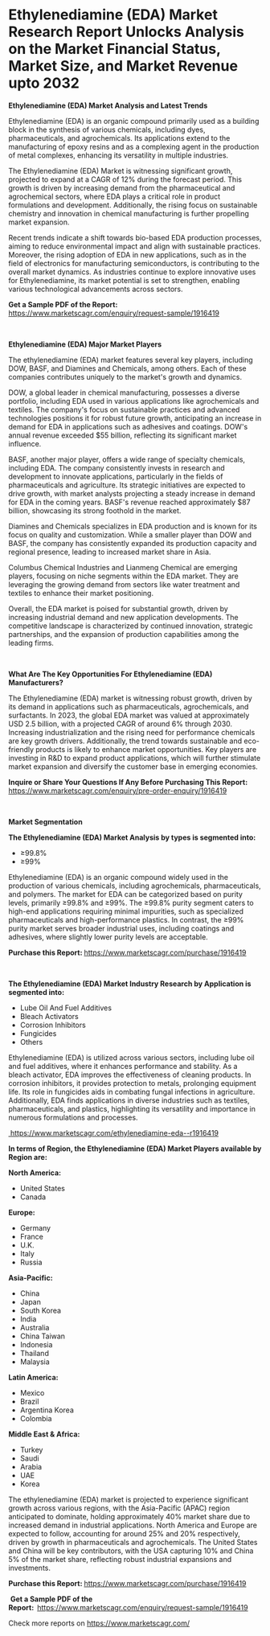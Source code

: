 <p><h1>Ethylenediamine (EDA) Market Research Report Unlocks Analysis on the Market Financial Status, Market Size, and Market Revenue upto 2032</h1></p><p><strong>Ethylenediamine (EDA) Market Analysis and Latest Trends</strong></p>
<p><p>Ethylenediamine (EDA) is an organic compound primarily used as a building block in the synthesis of various chemicals, including dyes, pharmaceuticals, and agrochemicals. Its applications extend to the manufacturing of epoxy resins and as a complexing agent in the production of metal complexes, enhancing its versatility in multiple industries.</p><p>The Ethylenediamine (EDA) Market is witnessing significant growth, projected to expand at a CAGR of 12% during the forecast period. This growth is driven by increasing demand from the pharmaceutical and agrochemical sectors, where EDA plays a critical role in product formulations and development. Additionally, the rising focus on sustainable chemistry and innovation in chemical manufacturing is further propelling market expansion.</p><p>Recent trends indicate a shift towards bio-based EDA production processes, aiming to reduce environmental impact and align with sustainable practices. Moreover, the rising adoption of EDA in new applications, such as in the field of electronics for manufacturing semiconductors, is contributing to the overall market dynamics. As industries continue to explore innovative uses for Ethylenediamine, its market potential is set to strengthen, enabling various technological advancements across sectors.</p></p>
<p><strong>Get a Sample PDF of the Report:&nbsp;</strong> <a href="https://www.marketscagr.com/enquiry/request-sample/1916419?utm_campaign=1901&utm_medium=2&utm_source=Github&utm_content=ia&utm_term=04022025&utm_id=ethylenediamine-eda">https://www.marketscagr.com/enquiry/request-sample/1916419</a></p>
<p>&nbsp;</p>
<p><strong>Ethylenediamine (EDA) Major Market Players</strong></p>
<p><p>The ethylenediamine (EDA) market features several key players, including DOW, BASF, and Diamines and Chemicals, among others. Each of these companies contributes uniquely to the market's growth and dynamics.</p><p>DOW, a global leader in chemical manufacturing, possesses a diverse portfolio, including EDA used in various applications like agrochemicals and textiles. The company's focus on sustainable practices and advanced technologies positions it for robust future growth, anticipating an increase in demand for EDA in applications such as adhesives and coatings. DOW's annual revenue exceeded $55 billion, reflecting its significant market influence.</p><p>BASF, another major player, offers a wide range of specialty chemicals, including EDA. The company consistently invests in research and development to innovate applications, particularly in the fields of pharmaceuticals and agriculture. Its strategic initiatives are expected to drive growth, with market analysts projecting a steady increase in demand for EDA in the coming years. BASF's revenue reached approximately $87 billion, showcasing its strong foothold in the market.</p><p>Diamines and Chemicals specializes in EDA production and is known for its focus on quality and customization. While a smaller player than DOW and BASF, the company has consistently expanded its production capacity and regional presence, leading to increased market share in Asia.</p><p>Columbus Chemical Industries and Lianmeng Chemical are emerging players, focusing on niche segments within the EDA market. They are leveraging the growing demand from sectors like water treatment and textiles to enhance their market positioning.</p><p>Overall, the EDA market is poised for substantial growth, driven by increasing industrial demand and new application developments. The competitive landscape is characterized by continued innovation, strategic partnerships, and the expansion of production capabilities among the leading firms.</p></p>
<p>&nbsp;</p>
<p><strong>What Are The Key Opportunities For Ethylenediamine (EDA) Manufacturers?</strong></p>
<p><p>The Ethylenediamine (EDA) market is witnessing robust growth, driven by its demand in applications such as pharmaceuticals, agrochemicals, and surfactants. In 2023, the global EDA market was valued at approximately USD 2.5 billion, with a projected CAGR of around 6% through 2030. Increasing industrialization and the rising need for performance chemicals are key growth drivers. Additionally, the trend towards sustainable and eco-friendly products is likely to enhance market opportunities. Key players are investing in R&D to expand product applications, which will further stimulate market expansion and diversify the customer base in emerging economies.</p></p>
<p><strong>Inquire or Share Your Questions If Any Before Purchasing This Report:</strong> <a href="https://www.marketscagr.com/enquiry/pre-order-enquiry/1916419?utm_campaign=1901&utm_medium=2&utm_source=Github&utm_content=ia&utm_term=04022025&utm_id=ethylenediamine-eda">https://www.marketscagr.com/enquiry/pre-order-enquiry/1916419</a></p>
<p>&nbsp;</p>
<p><strong>Market Segmentation</strong></p>
<p><strong>The Ethylenediamine (EDA) Market Analysis by types is segmented into:</strong></p>
<p><ul><li>≥99.8%</li><li>≥99%</li></ul></p>
<p><p>Ethylenediamine (EDA) is an organic compound widely used in the production of various chemicals, including agrochemicals, pharmaceuticals, and polymers. The market for EDA can be categorized based on purity levels, primarily ≥99.8% and ≥99%. The ≥99.8% purity segment caters to high-end applications requiring minimal impurities, such as specialized pharmaceuticals and high-performance plastics. In contrast, the ≥99% purity market serves broader industrial uses, including coatings and adhesives, where slightly lower purity levels are acceptable.</p></p>
<p><strong>Purchase this Report:&nbsp;</strong><a href="https://www.marketscagr.com/purchase/1916419?utm_campaign=1901&utm_medium=2&utm_source=Github&utm_content=ia&utm_term=04022025&utm_id=ethylenediamine-eda">https://www.marketscagr.com/purchase/1916419</a></p>
<p>&nbsp;</p>
<p><strong>The Ethylenediamine (EDA) Market Industry Research by Application is segmented into:</strong></p>
<p><ul><li>Lube Oil And Fuel Additives</li><li>Bleach Activators</li><li>Corrosion Inhibitors</li><li>Fungicides</li><li>Others</li></ul></p>
<p><p>Ethylenediamine (EDA) is utilized across various sectors, including lube oil and fuel additives, where it enhances performance and stability. As a bleach activator, EDA improves the effectiveness of cleaning products. In corrosion inhibitors, it provides protection to metals, prolonging equipment life. Its role in fungicides aids in combating fungal infections in agriculture. Additionally, EDA finds applications in diverse industries such as textiles, pharmaceuticals, and plastics, highlighting its versatility and importance in numerous formulations and processes.</p></p>
<p><a href="https://www.marketscagr.com/ethylenediamine-eda--r1916419?utm_campaign=1901&utm_medium=2&utm_source=Github&utm_content=ia&utm_term=04022025&utm_id=ethylenediamine-eda">&nbsp;https://www.marketscagr.com/ethylenediamine-eda--r1916419</a></p>
<p><strong>In terms of Region, the Ethylenediamine (EDA) Market Players available by Region are:</strong></p>
<p>
    <p> <strong> North America: </strong>
        <ul>
            <li>United States</li>
            <li>Canada</li>
        </ul>
        </p> 
    <p> <strong> Europe: </strong>
        <ul>
            <li>Germany</li>
            <li>France</li>
            <li>U.K.</li>
            <li>Italy</li>
            <li>Russia</li>
        </ul>
        </p> 
    <p> <strong> Asia-Pacific: </strong>
        <ul>
            <li>China</li>
            <li>Japan</li>
            <li>South Korea</li>
            <li>India</li>
            <li>Australia</li>
            <li>China Taiwan</li>
            <li>Indonesia</li>
            <li>Thailand</li>
            <li>Malaysia</li>
        </ul>
        </p> 
    <p> <strong> Latin America: </strong>
        <ul>
            <li>Mexico</li>
            <li>Brazil</li>
            <li>Argentina Korea</li>
            <li>Colombia</li>
        </ul>
        </p> 
    <p> <strong> Middle East & Africa: </strong>
        <ul>
            <li>Turkey</li>
            <li>Saudi</li>
            <li>Arabia</li>
            <li>UAE</li>
            <li>Korea</li>
        </ul>
    </p>
    </p>
<p><p>The ethylenediamine (EDA) market is projected to experience significant growth across various regions, with the Asia-Pacific (APAC) region anticipated to dominate, holding approximately 40% market share due to increased demand in industrial applications. North America and Europe are expected to follow, accounting for around 25% and 20% respectively, driven by growth in pharmaceuticals and agrochemicals. The United States and China will be key contributors, with the USA capturing 10% and China 5% of the market share, reflecting robust industrial expansions and investments.</p></p>
<p><strong>Purchase this Report: </strong><a href="https://www.marketscagr.com/purchase/1916419?utm_campaign=1901&utm_medium=2&utm_source=Github&utm_content=ia&utm_term=04022025&utm_id=ethylenediamine-eda">https://www.marketscagr.com/purchase/1916419</a></p>
<p>&nbsp;<strong>Get a Sample PDF of the Report:&nbsp;&nbsp;</strong><a href="https://www.marketscagr.com/enquiry/request-sample/1916419?utm_campaign=1901&utm_medium=2&utm_source=Github&utm_content=ia&utm_term=04022025&utm_id=ethylenediamine-eda">https://www.marketscagr.com/enquiry/request-sample/1916419</a></p>
<p><strong></strong></p>
<p>Check more reports on <a href="https://www.marketscagr.com/?utm_campaign=1901&utm_medium=2&utm_source=Github&utm_content=ia&utm_term=04022025&utm_id=ethylenediamine-eda">https://www.marketscagr.com/</a></p>